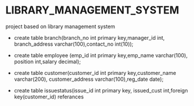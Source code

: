 # LIBRARY_MANAGEMENT_SYSTEM
project based on library management system

- create table branch(branch_no int primary key,manager_id int, branch_address varchar(100),contact_no int(10));

- create table employee (emp_id int primary key,emp_name varchar(100), position int,salary decimal);

- create table customer(customer_id int primary key,customer_name varchar(200), customer_address varchar(100),reg_date date);

- create table issuestatus(issue_id int primary key, issued_cust int,foreign key(customer_id) referances